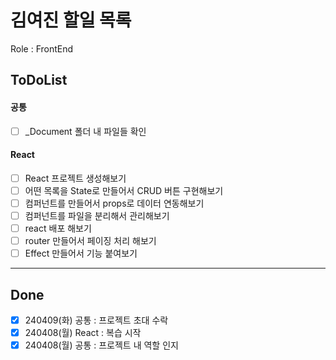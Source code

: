 # 김여진 할일 목록
Role : FrontEnd

## ToDoList
#### 공통
- [ ] _Document 폴더 내 파일들 확인

#### React
- [ ] React 프로젝트 생성해보기
- [ ] 어떤 목록을 State로 만들어서 CRUD 버튼 구현해보기
- [ ] 컴퍼넌트를 만들어서 props로 데이터 연동해보기
- [ ] 컴퍼넌트를 파일을 분리해서 관리해보기
- [ ] react 배포 해보기
- [ ] router 만들어서 페이징 처리 해보기
- [ ] Effect 만들어서 기능 붙여보기

---
## Done
- [x] 240409(화) 공통 : 프로젝트 초대 수락
- [x] 240408(월) React : 복습 시작
- [x] 240408(월) 공통 : 프로젝트 내 역할 인지
